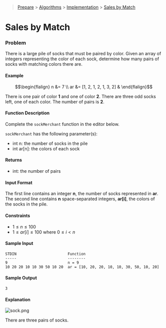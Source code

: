 > [Prepare](https://www.hackerrank.com/dashboard) > [Algorithms](https://www.hackerrank.com/domains/algorithms) > 
[Implementation](https://www.hackerrank.com/domains/algorithms/implementation) > [Sales by Match](https://www.hackerrank.com/challenges/sock-merchant/problem)
# Sales by Match

### Problem
There is a large pile of socks that must be paired by color.
Given an array of integers representing the color of each sock, determine how many pairs of socks with matching colors there are.

#### Example
```math
\begin{flalign}
n &= 7 \\
ar &= [1, 2, 1, 2, 1, 3, 2] &
\end{flalign}
```
There is one pair of color **1** and one of color **2**. There are three odd socks left, one of each color. The number of pairs is **2**.

#### Function Description
Complete the `sockMerchant` function in the editor below.

`sockMerchant` has the following parameter(s):
- int n: the number of socks in the pile
- int ar[n]: the colors of each sock

#### Returns
- int: the number of pairs

#### Input Format
The first line contains an integer **n**, the number of socks represented in **ar**.
The second line contains **n** space-separated integers, **ar[i]**, the colors of the socks in the pile.

#### Constraints
- $1 \leq n \leq 100$
- $1 \leq ar[i] \leq 100$ where $0 \leq i \lt n$

#### Sample Input
```text
STDIN                       Function
-----                       --------
9                           n = 9
10 20 20 10 10 30 50 10 20  ar = [10, 20, 20, 10, 10, 30, 50, 10, 20]
```

#### Sample Output
```text
3
```

#### Explanation
![sock.png](https://s3.amazonaws.com/hr-challenge-images/25168/1474122392-c7b9097430-sock.png)

There are three pairs of socks.
